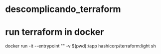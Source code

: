 # descomplicando_terraform

# run terraform in docker
docker run -it --entrypoint "" -v $(pwd):/app hashicorp/terraform:light sh